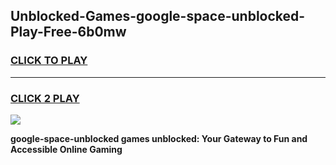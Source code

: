
## Unblocked-Games-google-space-unblocked-Play-Free-6b0mw
<h3>
<a href="https://premium76.site?title=google-space-unblocked&ref=10A">CLICK TO PLAY</a></h3>
<hr>

<h3>
<a href="https://premium76.site?title=google-space-unblocked&ref=10A">CLICK 2 PLAY</a>
  
</h3>

<a href="https://premium76.site?title=google-space-unblocked&ref=10A"><img src="https://clearcache.store/games.png"></a>


**google-space-unblocked games unblocked: Your Gateway to Fun and Accessible Online Gaming**
